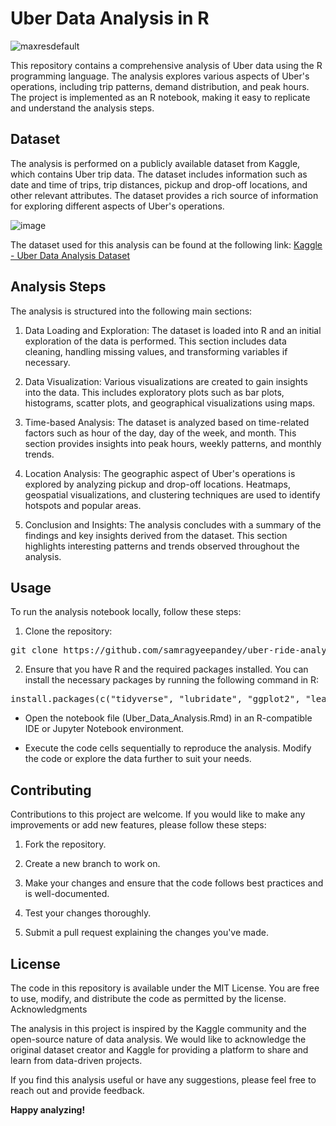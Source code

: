 # Uber Data Analysis in R

![maxresdefault](https://github.com/samragyeepandey/uber-ride-analysis/assets/39896268/bed5ee2f-7fe3-453c-8ce2-fe79d249d8a3)


This repository contains a comprehensive analysis of Uber data using the R programming language. The analysis explores various aspects of Uber's operations, including trip patterns, demand distribution, and peak hours. The project is implemented as an R notebook, making it easy to replicate and understand the analysis steps.

## Dataset

The analysis is performed on a publicly available dataset from Kaggle, which contains Uber trip data. The dataset includes information such as date and time of trips, trip distances, pickup and drop-off locations, and other relevant attributes. The dataset provides a rich source of information for exploring different aspects of Uber's operations.

![image](https://github.com/samragyeepandey/uber-ride-analysis/assets/39896268/8a94b539-6185-4186-b122-890a0100a753)


The dataset used for this analysis can be found at the following link:
[Kaggle - Uber Data Analysis Dataset](https://www.kaggle.com/code/prakharrathi25/uber-data-analysis-in-r)

## Analysis Steps

The analysis is structured into the following main sections:

1. Data Loading and Exploration: The dataset is loaded into R and an initial exploration of the data is performed. This section includes data cleaning, handling missing values, and transforming variables if necessary.

2. Data Visualization: Various visualizations are created to gain insights into the data. This includes exploratory plots such as bar plots, histograms, scatter plots, and geographical visualizations using maps.

3. Time-based Analysis: The dataset is analyzed based on time-related factors such as hour of the day, day of the week, and month. This section provides insights into peak hours, weekly patterns, and monthly trends.

4. Location Analysis: The geographic aspect of Uber's operations is explored by analyzing pickup and drop-off locations. Heatmaps, geospatial visualizations, and clustering techniques are used to identify hotspots and popular areas.

5. Conclusion and Insights: The analysis concludes with a summary of the findings and key insights derived from the dataset. This section highlights interesting patterns and trends observed throughout the analysis.

## Usage

To run the analysis notebook locally, follow these steps:

1. Clone the repository:

<pre>git clone https://github.com/samragyeepandey/uber-ride-analysis.git</pre>

2. Ensure that you have R and the required packages installed. You can install the necessary packages by running the following command in R:
   
<pre>install.packages(c("tidyverse", "lubridate", "ggplot2", "leaflet", "plotly", "ggmap"))</pre>

- Open the notebook file (Uber_Data_Analysis.Rmd) in an R-compatible IDE or Jupyter Notebook environment.

- Execute the code cells sequentially to reproduce the analysis. Modify the code or explore the data further to suit your needs.

## Contributing

Contributions to this project are welcome. If you would like to make any improvements or add new features, please follow these steps:

   1. Fork the repository.

   2. Create a new branch to work on.

   3. Make your changes and ensure that the code follows best practices and is well-documented.

   4. Test your changes thoroughly.

   5. Submit a pull request explaining the changes you've made.

## License

The code in this repository is available under the MIT License. You are free to use, modify, and distribute the code as permitted by the license.
Acknowledgments

The analysis in this project is inspired by the Kaggle community and the open-source nature of data analysis. We would like to acknowledge the original dataset creator and Kaggle for providing a platform to share and learn from data-driven projects.

If you find this analysis useful or have any suggestions, please feel free to reach out and provide feedback.

**Happy analyzing!**

